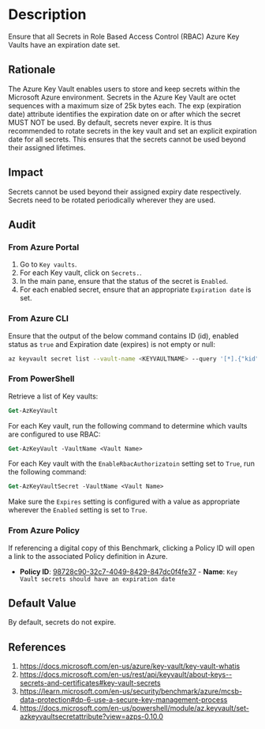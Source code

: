 # Description

Ensure that all Secrets in Role Based Access Control (RBAC) Azure Key Vaults have an expiration date set.

## Rationale

The Azure Key Vault enables users to store and keep secrets within the Microsoft Azure environment. Secrets in the Azure Key Vault are octet sequences with a maximum size of 25k bytes each. The exp (expiration date) attribute identifies the expiration date on or after which the secret MUST NOT be used. By default, secrets never expire. It is thus recommended to rotate secrets in the key vault and set an explicit expiration date for all secrets. This ensures that the secrets cannot be used beyond their assigned lifetimes.

## Impact

Secrets cannot be used beyond their assigned expiry date respectively. Secrets need to be rotated periodically wherever they are used.

## Audit

### From Azure Portal

1. Go to `Key vaults`.
2. For each Key vault, click on `Secrets.`.
3. In the main pane, ensure that the status of the secret is `Enabled`.
4. For each enabled secret, ensure that an appropriate `Expiration date` is set.

### From Azure CLI

Ensure that the output of the below command contains ID (id), enabled status as `true` and Expiration date (expires) is not empty or null:

```sh
az keyvault secret list --vault-name <KEYVAULTNAME> --query '[*].{"kid":kid,"enabled":attributes.enabled,"expires":attributes.expires}'
```

### From PowerShell

Retrieve a list of Key vaults:

```ps
Get-AzKeyVault
```

For each Key vault, run the following command to determine which vaults are configured to use RBAC:

```ps
Get-AzKeyVault -VaultName <Vault Name>
```

For each Key vault with the `EnableRbacAuthorizatoin` setting set to `True`, run the following command:

```ps
Get-AzKeyVaultSecret -VaultName <Vault Name>
```

Make sure the `Expires` setting is configured with a value as appropriate wherever the `Enabled` setting is set to `True`.

### From Azure Policy

If referencing a digital copy of this Benchmark, clicking a Policy ID will open a link to the associated Policy definition in Azure.

- **Policy ID**: [98728c90-32c7-4049-8429-847dc0f4fe37](https://portal.azure.com/#view/Microsoft_Azure_Policy/PolicyDetailBlade/definitionId/%2Fproviders%2FMicrosoft.Authorization%2FpolicyDefinitions%2F98728c90-32c7-4049-8429-847dc0f4fe37) - **Name**: `Key Vault secrets should have an expiration date`

## Default Value

By default, secrets do not expire.

## References

1. <https://docs.microsoft.com/en-us/azure/key-vault/key-vault-whatis>
2. <https://docs.microsoft.com/en-us/rest/api/keyvault/about-keys--secrets-and-certificates#key-vault-secrets>
3. <https://learn.microsoft.com/en-us/security/benchmark/azure/mcsb-data-protection#dp-6-use-a-secure-key-management-process>
4. <https://docs.microsoft.com/en-us/powershell/module/az.keyvault/set-azkeyvaultsecretattribute?view=azps-0.10.0>
